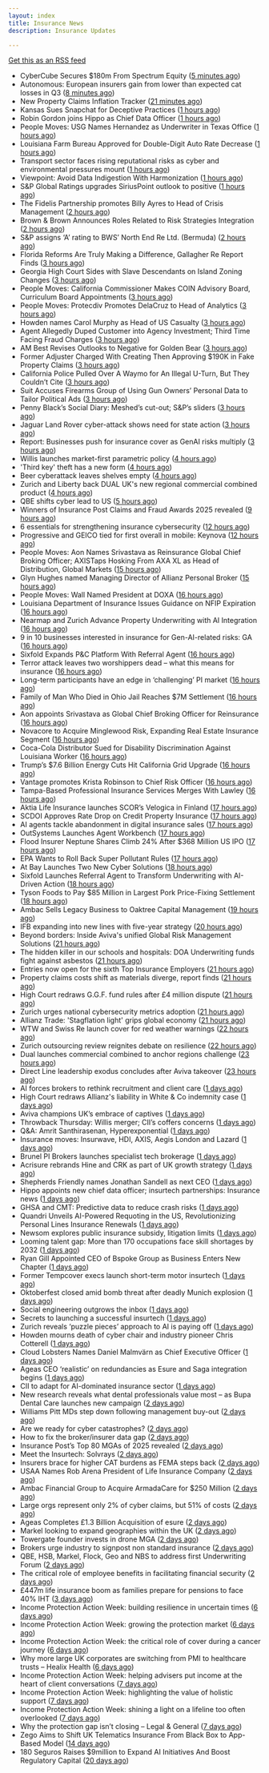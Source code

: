 ```yaml
---
layout: index
title: Insurance News
description: Insurance Updates

---
```


[Get this as an RSS feed](/insurance.rss)

<!-- news_marker starts -->
- CyberCube Secures $180m From Spectrum Equity ([5 minutes ago](https://insurance-edge.net/2025/10/03/cybercube-secures-180m-from-spectrum-equity/))
- Autonomous: European insurers gain from lower than expected cat losses in Q3 ([8 minutes ago](https://www.reinsurancene.ws/autonomous-european-insurers-gain-from-lower-than-expected-cat-losses-in-q3/))
- New Property Claims Inflation Tracker ([21 minutes ago](https://insurance-edge.net/2025/10/03/new-property-claims-inflation-tracker/))
- Kansas Sues Snapchat for Deceptive Practices ([1 hours ago](https://www.insurancejournal.com/news/midwest/2025/10/03/842278.htm))
- Robin Gordon joins Hippo as Chief Data Officer ([1 hours ago](https://www.reinsurancene.ws/robin-gordon-joins-hippo-as-chief-data-officer/))
- People Moves: USG Names Hernandez as Underwriter in Texas Office ([1 hours ago](https://www.insurancejournal.com/news/southcentral/2025/10/03/842266.htm))
- Louisiana Farm Bureau Approved for Double-Digit Auto Rate Decrease ([1 hours ago](https://www.insurancejournal.com/news/southcentral/2025/10/03/842270.htm))
- Transport sector faces rising reputational risks as cyber and environmental pressures mount ([1 hours ago](https://www.insurancebusinessmag.com/uk/news/breaking-news/transport-sector-faces-rising-reputational-risks-as-cyber-and-environmental-pressures-mount-551842.aspx))
- Viewpoint: Avoid Data Indigestion With Harmonization ([1 hours ago](https://www.insurancejournal.com/news/national/2025/10/03/840469.htm))
- S&P Global Ratings upgrades SiriusPoint outlook to positive ([1 hours ago](https://www.reinsurancene.ws/sp-global-ratings-upgrades-siriuspoint-outlook-to-positive/))
- The Fidelis Partnership promotes Billy Ayres to Head of Crisis Management ([2 hours ago](https://www.reinsurancene.ws/the-fidelis-partnership-promotes-billy-ayres-to-head-of-crisis-management/))
- Brown & Brown Announces Roles Related to Risk Strategies Integration ([2 hours ago](https://www.insurancejournal.com/news/national/2025/10/03/842297.htm))
- S&P assigns ‘A’ rating to BWS’ North End Re Ltd. (Bermuda) ([2 hours ago](https://www.reinsurancene.ws/sp-assigns-a-rating-to-bws-north-end-re-ltd-bermuda/))
- Florida Reforms Are Truly Making a Difference, Gallagher Re Report Finds ([3 hours ago](https://www.insurancejournal.com/news/southeast/2025/10/03/842330.htm))
- Georgia High Court Sides with Slave Descendants on Island Zoning Changes ([3 hours ago](https://www.insurancejournal.com/news/southeast/2025/10/03/842309.htm))
- People Moves: California Commissioner Makes COIN Advisory Board, Curriculum Board Appointments ([3 hours ago](https://www.insurancejournal.com/news/west/2025/10/03/840774.htm))
- People Moves: Protecdiv Promotes DelaCruz to Head of Analytics ([3 hours ago](https://www.insurancejournal.com/news/east/2025/10/03/840934.htm))
- Howden names Carol Murphy as Head of US Casualty ([3 hours ago](https://www.reinsurancene.ws/howden-names-carol-murphy-as-head-of-us-casualty/))
- Agent Allegedly Duped Customer into Agency Investment; Third Time Facing Fraud Charges ([3 hours ago](https://www.insurancejournal.com/news/east/2025/10/03/842322.htm))
- AM Best Revises Outlooks to Negative for Golden Bear ([3 hours ago](https://www.insurancejournal.com/news/west/2025/10/03/842227.htm))
- Former Adjuster Charged With Creating Then Approving $190K in Fake Property Claims ([3 hours ago](https://www.insurancejournal.com/news/east/2025/10/03/842306.htm))
- California Police Pulled Over A Waymo for An Illegal U-Turn, But They Couldn’t Cite ([3 hours ago](https://www.insurancejournal.com/news/west/2025/10/03/842289.htm))
- Suit Accuses Firearms Group of Using Gun Owners’ Personal Data to Tailor Political Ads ([3 hours ago](https://www.insurancejournal.com/news/east/2025/10/03/842184.htm))
- Penny Black’s Social Diary: Meshed’s cut-out; S&P’s sliders ([3 hours ago](https://www.postonline.co.uk/people/7958967/penny-black%E2%80%99s-social-diary-meshed%E2%80%99s-cut-out-sp%E2%80%99s-sliders))
- Jaguar Land Rover cyber-attack shows need for state action ([3 hours ago](https://www.postonline.co.uk/commercial/7959136/jaguar-land-rover-cyber-attack-shows-need-for-state-action))
- Report: Businesses push for insurance cover as GenAI risks multiply ([3 hours ago](https://www.insurancebusinessmag.com/uk/news/technology/report-businesses-push-for-insurance-cover-as-genai-risks-multiply-551820.aspx))
- Willis launches market-first parametric policy ([4 hours ago](https://www.insurancebusinessmag.com/uk/news/catastrophe/willis-launches-marketfirst-parametric-policy-551819.aspx))
- 'Third key' theft has a new form ([4 hours ago](https://www.insurancebusinessmag.com/uk/news/auto-motor/third-key-theft-has-a-new-form-551818.aspx))
- Beer cyberattack leaves shelves empty ([4 hours ago](https://www.insurancebusinessmag.com/uk/news/breaking-news/beer-cyberattack-leaves-shelves-empty-551817.aspx))
- Zurich and Liberty back DUAL UK's new regional commercial combined product ([4 hours ago](https://www.insurancebusinessmag.com/uk/news/breaking-news/zurich-and-liberty-back-dual-uks-new-regional-commercial-combined-product-551812.aspx))
- QBE shifts cyber lead to US ([5 hours ago](https://www.insurancebusinessmag.com/uk/news/cyber/qbe-shifts-cyber-lead-to-us-551807.aspx))
- Winners of Insurance Post Claims and Fraud Awards 2025 revealed ([9 hours ago](https://www.postonline.co.uk/claims/7959102/winners-of-insurance-post-claims-and-fraud-awards-2025-revealed))
- 6 essentials for strengthening insurance cybersecurity ([12 hours ago](https://www.dig-in.com/opinion/6-essentials-for-strengthening-insurance-cybersecurity))
- Progressive and GEICO tied for first overall in mobile: Keynova ([12 hours ago](https://www.dig-in.com/news/progressive-geico-tied-for-first-overall-in-mobile-keynova))
- People Moves: Aon Names Srivastava as Reinsurance Global Chief Broking Officer; AXISTaps Hosking From AXA XL as Head of Distribution, Global Markets ([15 hours ago](https://www.insurancejournal.com/news/international/2025/10/02/842258.htm))
- Glyn Hughes named Managing Director of Allianz Personal Broker ([15 hours ago](https://www.insurtechinsights.com/glyn-hughes-named-managing-director-of-allianz-personal-broker/))
- People Moves: Wall Named President at DOXA ([16 hours ago](https://www.insurancejournal.com/news/midwest/2025/10/02/842248.htm))
- Louisiana Department of Insurance Issues Guidance on NFIP Expiration ([16 hours ago](https://www.insurancejournal.com/news/southcentral/2025/10/02/842242.htm))
- Nearmap and Zurich Advance Property Underwriting with AI Integration ([16 hours ago](https://www.insurtechinsights.com/nearmap-and-zurich-advance-property-underwriting-with-ai-integration/))
- 9 in 10 businesses interested in insurance for Gen-AI-related risks: GA ([16 hours ago](https://www.reinsurancene.ws/9-in-10-businesses-interested-in-insurance-for-gen-ai-related-risks-ga/))
- Sixfold Expands P&C Platform With Referral Agent ([16 hours ago](https://insurance-edge.net/2025/10/02/sixfold-expands-pc-platform-with-referral-agent/))
- Terror attack leaves two worshippers dead – what this means for insurance ([16 hours ago](https://www.insurancebusinessmag.com/uk/news/breaking-news/terror-attack-leaves-two-worshippers-dead--what-this-means-for-insurance-551771.aspx))
- Long-term participants have an edge in ‘challenging’ PI market ([16 hours ago](https://www.postonline.co.uk/commercial/7959162/long-term-participants-have-an-edge-in-%E2%80%98challenging%E2%80%99-pi-market))
- Family of Man Who Died in Ohio Jail Reaches $7M Settlement ([16 hours ago](https://www.insurancejournal.com/news/midwest/2025/10/02/842230.htm))
- Aon appoints Srivastava as Global Chief Broking Officer for Reinsurance ([16 hours ago](https://www.reinsurancene.ws/aon-appoints-srivastava-as-global-chief-broking-officer-for-reinsurance/))
- Novacore to Acquire Minglewood Risk, Expanding Real Estate Insurance Segment ([16 hours ago](https://www.insurtechinsights.com/novacore-to-acquire-minglewood-risk-expanding-real-estate-insurance-segment/))
- Coca-Cola Distributor Sued for Disability Discrimination Against Louisiana Worker ([16 hours ago](https://www.insurancejournal.com/news/southcentral/2025/10/02/842223.htm))
- Trump’s $7.6 Billion Energy Cuts Hit California Grid Upgrade ([16 hours ago](https://www.insurancejournal.com/news/west/2025/10/02/842219.htm))
- Vantage promotes Krista Robinson to Chief Risk Officer ([16 hours ago](https://www.reinsurancene.ws/vantage-promotes-krista-robinson-to-chief-risk-officer/))
- Tampa-Based Professional Insurance Services Merges With Lawley ([16 hours ago](https://www.insurancejournal.com/news/southeast/2025/10/02/842214.htm))
- Aktia Life Insurance launches SCOR’s Velogica in Finland ([17 hours ago](https://www.reinsurancene.ws/aktia-life-insurance-launches-scors-velogica-in-finland/))
- SCDOI Approves Rate Drop on Credit Property Insurance ([17 hours ago](https://www.insurancejournal.com/news/southeast/2025/10/02/842207.htm))
- AI agents tackle abandonment in digital insurance sales ([17 hours ago](https://www.postonline.co.uk/technology/7959134/ai-agents-tackle-abandonment-in-digital-insurance-sales))
- OutSystems Launches Agent Workbench ([17 hours ago](https://insurance-edge.net/2025/10/02/outsystems-launches-agent-workbench/))
- Flood Insurer Neptune Shares Climb 24% After $368 Million US IPO ([17 hours ago](https://www.insurancejournal.com/news/southeast/2025/10/02/842201.htm))
- EPA Wants to Roll Back Super Pollutant Rules ([17 hours ago](https://www.insurancejournal.com/news/national/2025/10/02/842196.htm))
- At Bay Launches Two New Cyber Solutions ([18 hours ago](https://insurance-edge.net/2025/10/02/at-bay-launches-two-new-cyber-solutions/))
- Sixfold Launches Referral Agent to Transform Underwriting with AI-Driven Action ([18 hours ago](https://www.insurtechinsights.com/sixfold-launches-referral-agent-to-transform-underwriting-with-ai-driven-action/))
- Tyson Foods to Pay $85 Million in Largest Pork Price-Fixing Settlement ([18 hours ago](https://www.insurancejournal.com/news/national/2025/10/02/842191.htm))
- Ambac Sells Legacy Business to Oaktree Capital Management ([19 hours ago](https://insurance-edge.net/2025/10/02/ambac-sells-legacy-business-to-oaktree-capital-management/))
- IFB expanding into new lines with five-year strategy ([20 hours ago](https://www.postonline.co.uk/news/7959109/ifb-to-delve-into-new-lines-with-new-five-year-strategy))
- Beyond borders: Inside Aviva's unified Global Risk Management Solutions ([21 hours ago](https://www.insurancebusinessmag.com/uk/news/breaking-news/beyond-borders-inside-avivas-unified-global-risk-management-solutions-550526.aspx))
- The hidden killer in our schools and hospitals: DOA Underwriting funds fight against asbestos ([21 hours ago](https://www.insurancebusinessmag.com/uk/news/non-profits/the-hidden-killer-in-our-schools-and-hospitals-doa-underwriting-funds-fight-against-asbestos-551730.aspx))
- Entries now open for the sixth Top Insurance Employers ([21 hours ago](https://www.insurancebusinessmag.com/uk/news/breaking-news/entries-now-open-for-the-sixth-top-insurance-employers-551729.aspx))
- Property claims costs shift as materials diverge, report finds ([21 hours ago](https://www.insurancebusinessmag.com/uk/news/property-insurance/property-claims-costs-shift-as-materials-diverge-report-finds-551728.aspx))
- High Court redraws G.G.F. fund rules after £4 million dispute ([21 hours ago](https://www.insurancebusinessmag.com/uk/news/claims/high-court-redraws-g-g-f--fund-rules-after-4-million-dispute-551727.aspx))
- Zurich urges national cybersecurity metrics adoption ([21 hours ago](https://www.insurancebusinessmag.com/uk/news/cyber/zurich-urges-national-cybersecurity-metrics-adoption-551721.aspx))
- Allianz Trade: 'Stagflation light' grips global economy ([21 hours ago](https://www.insurancebusinessmag.com/uk/news/breaking-news/allianz-trade-stagflation-light-grips-global-economy-551716.aspx))
- WTW and Swiss Re launch cover for red weather warnings ([22 hours ago](https://www.postonline.co.uk/commercial/7959161/wtw-and-swiss-re-launch-cover-for-red-weather-warnings))
- Zurich outsourcing review reignites debate on resilience ([22 hours ago](https://www.insurancebusinessmag.com/uk/news/breaking-news/zurich-outsourcing-review-reignites-debate-on-resilience-551713.aspx))
- Dual launches commercial combined to anchor regions challenge ([23 hours ago](https://www.postonline.co.uk/commercial/7959111/dual-launches-commercial-combined-to-anchor-regions-challenge))
- Direct Line leadership exodus concludes after Aviva takeover ([23 hours ago](https://www.postonline.co.uk/news/7959157/direct-line-leadership-exodus-concludes-after-aviva-takeover))
- AI forces brokers to rethink recruitment and client care ([1 days ago](https://www.postonline.co.uk/broker/7959153/ai-forces-brokers-to-rethink-recruitment-and-client-care))
- High Court redraws Allianz's liability in White & Co indemnity case ([1 days ago](https://www.insurancebusinessmag.com/uk/news/professional-liability/high-court-redraws-allianzs-liability-in-white-and-co-indemnity-case-551683.aspx))
- Aviva champions UK’s embrace of captives ([1 days ago](https://www.postonline.co.uk/commercial/7959147/aviva-champions-uk%E2%80%99s-embrace-of-captives))
- Throwback Thursday: Willis merger; CII’s coffers concerns ([1 days ago](https://www.postonline.co.uk/people/7956770/throwback-thursday-willis-merger-cii%E2%80%99s-coffers-concerns))
- Q&A: Amrit Santhirasenan, Hyperexponential ([1 days ago](https://www.postonline.co.uk/technology/7958143/qa-amrit-santhirasenan-hyperexponential))
- Insurance moves: Insurwave, HDI, AXIS, Aegis London and Lazard ([1 days ago](https://www.insurancebusinessmag.com/uk/news/breaking-news/insurance-moves-insurwave-hdi-axis-aegis-london-and-lazard-551676.aspx))
- Brunel PI Brokers launches specialist tech brokerage ([1 days ago](https://www.insurancebusinessmag.com/uk/news/technology/brunel-pi-brokers-launches-specialist-tech-brokerage-551673.aspx))
- Acrisure rebrands Hine and CRK as part of UK growth strategy ([1 days ago](https://www.insurancebusinessmag.com/uk/news/breaking-news/acrisure-rebrands-hine-and-crk-as-part-of-uk-growth-strategy-551666.aspx))
- Shepherds Friendly names Jonathan Sandell as next CEO ([1 days ago](https://www.insurancebusinessmag.com/uk/news/breaking-news/shepherds-friendly-names-jonathan-sandell-as-next-ceo-551665.aspx))
- Hippo appoints new chief data officer; insurtech partnerships: Insurance news ([1 days ago](https://www.dig-in.com/news/hippo-appoints-new-chief-data-officer-insurance-news))
- GHSA and CMT: Predictive data to reduce crash risks ([1 days ago](https://www.dig-in.com/news/ghsa-and-cmt-predictive-data-to-reduce-crash-risks))
- Quandri Unveils AI-Powered Requoting in the US, Revolutionizing Personal Lines Insurance Renewals ([1 days ago](https://www.insurtechinsights.com/quandri-unveils-ai-powered-requoting-in-the-us-revolutionizing-personal-lines-insurance-renewals/))
- Newsom explores public insurance subsidy, litigation limits ([1 days ago](https://www.dig-in.com/news/newsom-explores-public-insurance-subsidy-litigation-limits))
- Looming talent gap: More than 170 occupations face skill shortages by 2032 ([1 days ago](https://www.insurancebusinessmag.com/uk/business-strategy/looming-talent-gap-more-than-170-occupations-face-skill-shortages-by-2032-551635.aspx))
- Ryan Gill Appointed CEO of Bspoke Group as Business Enters New Chapter ([1 days ago](https://www.insurtechinsights.com/ryan-gill-appointed-ceo-of-bspoke-group-as-business-enters-new-chapter/))
- Former Tempcover execs launch short-term motor insurtech ([1 days ago](https://www.postonline.co.uk/personal/7959152/former-tempcover-execs-launch-short-term-motor-insurtech))
- Oktoberfest closed amid bomb threat after deadly Munich explosion ([1 days ago](https://www.insurancebusinessmag.com/uk/news/breaking-news/oktoberfest-closed-amid-bomb-threat-after-deadly-munich-explosion-551618.aspx))
- Social engineering outgrows the inbox ([1 days ago](https://www.insurancebusinessmag.com/uk/news/cyber/social-engineering-outgrows-the-inbox-551287.aspx))
- Secrets to launching a successful insurtech ([1 days ago](https://www.dig-in.com/podcast/secrets-to-launching-a-successful-insurtech))
- Zurich reveals ‘puzzle pieces’ approach to AI is paying off ([1 days ago](https://www.postonline.co.uk/technology/7959150/zurich-reveals-%E2%80%98puzzle-pieces%E2%80%99-approach-to-ai-is-paying-off))
- Howden mourns death of cyber chair and industry pioneer Chris Cotterell ([1 days ago](https://www.insurancebusinessmag.com/uk/news/breaking-news/howden-mourns-death-of-cyber-chair-and-industry-pioneer-chris-cotterell-551584.aspx))
- Cloud Lobsters Names Daniel Malmvärn as Chief Executive Officer ([1 days ago](https://www.insurtechinsights.com/cloud-lobsters-names-daniel-malmvarn-as-chief-executive-officer/))
- Ageas CEO ‘realistic’ on redundancies as Esure and Saga integration begins ([1 days ago](https://www.postonline.co.uk/personal/7959149/ageas-ceo-%E2%80%98realistic%E2%80%99-on-redundancies-as-esure-and-saga-integration-begins))
- CII to adapt for AI-dominated insurance sector ([1 days ago](https://www.postonline.co.uk/news/7959148/cii-to-adapt-for-ai-dominated-insurance-sector))
- New research reveals what dental professionals value most – as Bupa Dental Care launches new campaign ([2 days ago](https://ifamagazine.com/new-research-reveals-what-dental-professionals-value-most-as-bupa-dental-care-launches-new-campaign/))
- Williams Pitt MDs step down following management buy-out ([2 days ago](https://www.postonline.co.uk/people/7959125/williams-pitt-mds-step-down-following-management-buy-out))
- Are we ready for cyber catastrophes? ([2 days ago](https://www.postonline.co.uk/commercial/7959014/are-we-ready-for-cyber-catastrophes))
- How to fix the broker/insurer data gap ([2 days ago](https://www.postonline.co.uk/technology/7958263/how-to-fix-the-brokerinsurer-data-gap))
- Insurance Post’s Top 80 MGAs of 2025 revealed ([2 days ago](https://www.postonline.co.uk/news/7958877/insurance-post%E2%80%99s-top-80-mgas-of-2025-revealed))
- Meet the Insurtech: Solvrays ([2 days ago](https://www.dig-in.com/news/meet-the-insurtech-solvrays))
- Insurers brace for higher CAT burdens as FEMA steps back ([2 days ago](https://www.dig-in.com/opinion/insurers-brace-for-higher-cat-burdens-as-fema-steps-back))
- USAA Names Rob Arena President of Life Insurance Company ([2 days ago](https://www.insurtechinsights.com/usaa-names-rob-arena-president-of-life-insurance-company/))
- Ambac Financial Group to Acquire ArmadaCare for $250 Million ([2 days ago](https://www.insurtechinsights.com/ambac-financial-group-to-acquire-armadacare-for-250-million/))
- Large orgs represent only 2% of cyber claims, but 51% of costs ([2 days ago](https://www.dig-in.com/news/large-orgs-are-only-2-of-cyber-claims-but-51-of-costs))
- Ageas Completes £1.3 Billion Acquisition of esure ([2 days ago](https://www.insurtechinsights.com/ageas-completes-1-3-billion-acquisition-of-esure/))
- Markel looking to expand geographies within the UK ([2 days ago](https://www.postonline.co.uk/commercial/7959096/markel-looking-to-expand-geographies-within-the-uk))
- Towergate founder invests in drone MGA ([2 days ago](https://www.postonline.co.uk/commercial/7959135/towergate-founder-invests-in-drone-mga))
- Brokers urge industry to signpost non standard insurance ([2 days ago](https://www.postonline.co.uk/broker/7959133/brokers-urge-industry-to-signpost-non-standard-insurance))
- QBE, HSB, Markel, Flock, Geo and NBS to address first Underwriting Forum ([2 days ago](https://www.postonline.co.uk/commercial/7959128/qbe-hsb-markel-flock-geo-and-nbs-to-address-first-underwriting-forum))
- The critical role of employee benefits in facilitating financial security ([2 days ago](https://www.dig-in.com/opinion/the-critical-role-of-employee-benefits-in-facilitating-financial-security))
- £447m life insurance boom as families prepare for pensions to face 40% IHT ([3 days ago](https://ifamagazine.com/447m-life-insurance-boom-as-families-prepare-for-pensions-to-face-40-iht/))
- Income Protection Action Week: building resilience in uncertain times ([6 days ago](https://ifamagazine.com/income-protection-action-week-building-resilience-in-uncertain-times/))
- Income Protection Action Week: growing the protection market ([6 days ago](https://ifamagazine.com/income-protection-action-week-growing-the-protection-market/))
- Income Protection Action Week: the critical role of cover during a cancer journey ([6 days ago](https://ifamagazine.com/income-protection-action-week-the-critical-role-of-cover-during-a-cancer-journey/))
- Why more large UK corporates are switching from PMI to healthcare trusts – Healix Health ([6 days ago](https://ifamagazine.com/why-more-large-uk-corporates-are-switching-from-pmi-to-healthcare-trusts-healix-health/))
- Income Protection Action Week: helping advisers put income at the heart of client conversations ([7 days ago](https://ifamagazine.com/income-protection-action-week-helping-advisers-put-income-at-the-heart-of-client-conversations/))
- Income Protection Action Week: highlighting the value of holistic support ([7 days ago](https://ifamagazine.com/income-protection-action-week-highlighting-the-value-of-holistic-support-as-day-four-draws-to-a-close/))
- Income Protection Action Week: shining a light on a lifeline too often overlooked ([7 days ago](https://ifamagazine.com/income-protection-action-week-shining-a-light-on-a-lifeline-too-often-overlooked/))
- Why the protection gap isn’t closing – Legal & General ([7 days ago](https://ifamagazine.com/why-the-protection-gap-isnt-closing-legal-general/))
- Zego Aims to Shift UK Telematics Insurance From Black Box to App-Based Model ([14 days ago](https://thefintechtimes.com/zego-aims-to-shift-uk-telematics-insurance-from-black-box-to-app-based-model/))
- 180 Seguros Raises $9million to Expand AI Initiatives And Boost Regulatory Capital ([20 days ago](https://thefintechtimes.com/180-seguros-raises-9m-to-expand-ai-initiatives-and-boost-regulatory-capital/))

<!-- news_marker ends -->